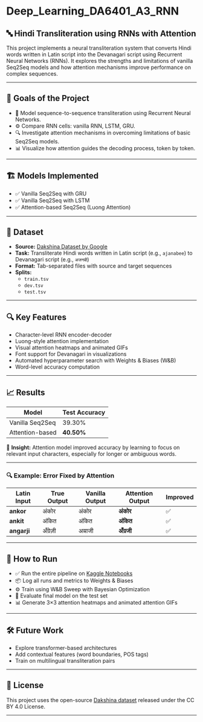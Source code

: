# Deep_Learning_DA6401_A3_RNN

## 🔤 Hindi Transliteration using RNNs with Attention

This project implements a neural transliteration system that converts Hindi words written in Latin script into the Devanagari script using Recurrent Neural Networks (RNNs). It explores the strengths and limitations of vanilla Seq2Seq models and how attention mechanisms improve performance on complex sequences.

---

## 🎯 Goals of the Project

- 🧠 Model sequence-to-sequence transliteration using Recurrent Neural Networks.
- ⚙️ Compare RNN cells: vanilla RNN, LSTM, GRU.
- 🔍 Investigate attention mechanisms in overcoming limitations of basic Seq2Seq models.
- 📊 Visualize how attention guides the decoding process, token by token.

---

## 🏗️ Models Implemented

- ✅ Vanilla Seq2Seq with GRU
- ✅ Vanilla Seq2Seq with LSTM
- ✅ Attention-based Seq2Seq (Luong Attention)

---

## 📂 Dataset

- **Source:** [Dakshina Dataset by Google](https://github.com/google-research-datasets/dakshina)
- **Task:** Transliterate Hindi words written in Latin script (e.g., `ajanabee`) to Devanagari script (e.g., `अजनबी`)
- **Format:** Tab-separated files with source and target sequences
- **Splits:**
  - `train.tsv`
  - `dev.tsv`
  - `test.tsv`

---

## 🔍 Key Features

- Character-level RNN encoder-decoder
- Luong-style attention implementation
- Visual attention heatmaps and animated GIFs
- Font support for Devanagari in visualizations
- Automated hyperparameter search with Weights & Biases (W&B)
- Word-level accuracy computation

---

## 📈 Results

| Model              | Test Accuracy |
|-------------------|---------------|
| Vanilla Seq2Seq   | 39.30%        |
| Attention-based   | **40.50%**    |

📌 **Insight:** Attention model improved accuracy by learning to focus on relevant input characters, especially for longer or ambiguous words.

---

### 🔍 Example: Error Fixed by Attention

| Latin Input | True Output | Vanilla Output | Attention Output | Improved |
|-------------|-------------|----------------|------------------|----------|
| **ankor**   | अंकोर       | अंकोर          | **अंकोर**        | ✅        |
| **ankit**   | अंकित       | अंकित          | **अंकित**        | ✅        |
| **angarji** | अँग्रेज़ी   | अय्राजी        | **अँग्रजी**       | ✅        |

---

## 🚀 How to Run

- ✅ Run the entire pipeline on [Kaggle Notebooks](https://www.kaggle.com)
- 📦 Log all runs and metrics to Weights & Biases
- ⚙️ Train using W&B Sweep with Bayesian Optimization
- 🧪 Evaluate final model on the test set
- 📊 Generate 3×3 attention heatmaps and animated attention GIFs

---

## 🛠️ Future Work

- Explore transformer-based architectures
- Add contextual features (word boundaries, POS tags)
- Train on multilingual transliteration pairs

---

## 📜 License

This project uses the open-source [Dakshina dataset](https://github.com/google-research-datasets/dakshina) released under the CC BY 4.0 License.

---
